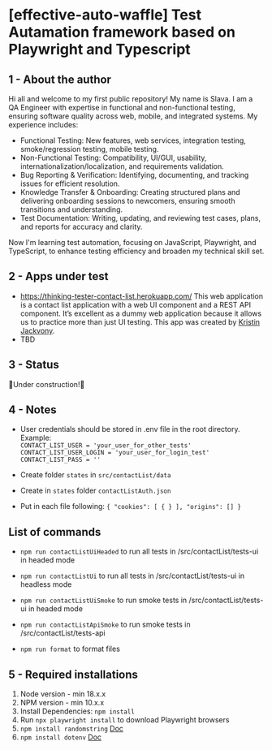 # [effective-auto-waffle] Test Autamation framework based on Playwright and Typescript

## 1 - About the author

Hi all and welcome to my first public repository! My name is Slava. I am a QA Engineer with expertise in functional and non-functional testing, ensuring software quality across web, mobile, and integrated systems. My experience includes:
- Functional Testing: New features, web services, integration testing, smoke/regression testing, mobile testing.
- Non-Functional Testing: Compatibility, UI/GUI, usability, internationalization/localization, and requirements validation.
- Bug Reporting & Verification: Identifying, documenting, and tracking issues for efficient resolution.
- Knowledge Transfer & Onboarding: Creating structured plans and delivering onboarding sessions to newcomers, ensuring smooth transitions and understanding.
- Test Documentation: Writing, updating, and reviewing test cases, plans, and reports for accuracy and clarity.

Now I'm learning test automation, focusing on JavaScript, Playwright, and TypeScript, to enhance testing efficiency and broaden my technical skill set.

## 2 - Apps under test
- https://thinking-tester-contact-list.herokuapp.com/
This web application is a contact list application with a web UI component and a REST API component. It’s excellent as a dummy web application because it allows us to practice more than just UI testing. This app was created by [Kristin Jackvony](https://thinkingtester.com/about/).
- TBD

## 3 - Status
🚧Under construction!🚧

## 4 - Notes
- User credentials should be stored in .env file in the root directory.
<br>Example:
<br>`CONTACT_LIST_USER = 'your_user_for_other_tests'`
<br>`CONTACT_LIST_USER_LOGIN = 'your_user_for_login_test'`
<br>`CONTACT_LIST_PASS = ''`

- Create folder `states` in `src/contactList/data`
- Create in `states` folder `contactListAuth.json`
- Put in each file following: `{ "cookies": [ { } ], "origins": [] }` 

## List of commands
- `npm run contactListUiHeaded` to run all tests in /src/contactList/tests-ui in headed mode
- `npm run contactListUi` to run all tests in /src/contactList/tests-ui in headless mode
- `npm run contactListUiSmoke` to run smoke tests in /src/contactList/tests-ui in headed mode
- `npm run contactListApiSmoke` to run smoke tests in /src/contactList/tests-api

- `npm run format` to format files

## 5 - Required installations
1. Node version - min 18.x.x <br>
2. NPM version - min 10.x.x <br>
3. Install Dependencies: `npm install`
4. Run `npx playwright install` to download Playwright browsers
5. `npm install randomstring` [Doc](https://www.npmjs.com/package/randomstring)
6. `npm install dotenv` [Doc](https://www.npmjs.com/package/dotenv)
